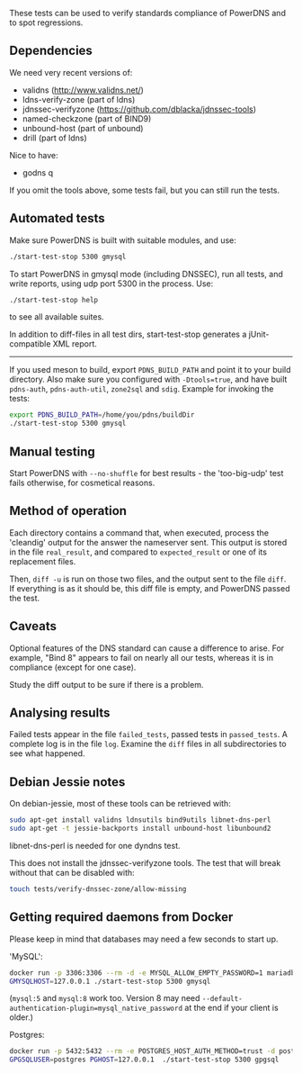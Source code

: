 These tests can be used to verify standards compliance of PowerDNS and to
spot regressions.

Dependencies
------------
We need very recent versions of:

 * validns (http://www.validns.net/)
 * ldns-verify-zone (part of ldns)
 * jdnssec-verifyzone (https://github.com/dblacka/jdnssec-tools)
 * named-checkzone (part of BIND9)
 * unbound-host (part of unbound)
 * drill (part of ldns)

Nice to have:
 * godns q

If you omit the tools above, some tests fail, but you can still run the
tests. 



Automated tests
---------------

Make sure PowerDNS is built with suitable modules, and use:

```sh
./start-test-stop 5300 gmysql
```

To start PowerDNS in gmysql mode (including DNSSEC), run all tests, and
write reports, using udp port 5300 in the process. Use:

```sh
./start-test-stop help
```

to see all available suites.

In addition to diff-files in all test dirs, start-test-stop generates a jUnit-
compatible XML report.

---

If you used meson to build, export `PDNS_BUILD_PATH` and point it to your
build directory. Also make sure you configured with `-Dtools=true`, and have
built `pdns-auth`, `pdns-auth-util`, `zone2sql` and `sdig`.
Example for invoking the tests:

```sh
export PDNS_BUILD_PATH=/home/you/pdns/buildDir
./start-test-stop 5300 gmysql
```


Manual testing
--------------

Start PowerDNS with `--no-shuffle` for best results - the 'too-big-udp' test
fails otherwise, for cosmetical reasons.

Method of operation
-------------------

Each directory contains a command that, when executed, process the 'cleandig'
output for the answer the nameserver sent. This output is stored in the file
`real_result`, and compared to `expected_result` or one of its replacement
files.

Then, `diff -u` is run on those two files, and the output sent to the file
`diff`. If everything is as it should be, this diff file is empty, and
PowerDNS passed the test.

Caveats
-------

Optional features of the DNS standard can cause a difference to arise. For
example, "Bind 8" appears to fail on nearly all our tests, whereas it is in
compliance (except for one case).

Study the diff output to be sure if there is a problem.


Analysing results
-----------------

Failed tests appear in the file `failed_tests`, passed tests in
`passed_tests`. A complete log is in the file `log`. Examine the `diff`
files in all subdirectories to see what happened.


Debian Jessie notes
-------------------
On debian-jessie, most of these tools can be retrieved with:
```sh
sudo apt-get install validns ldnsutils bind9utils libnet-dns-perl
sudo apt-get -t jessie-backports install unbound-host libunbound2
```

libnet-dns-perl is needed for one dyndns test.

This does not install the jdnssec-verifyzone tools. The test that will break without that can be disabled with:
```sh
touch tests/verify-dnssec-zone/allow-missing
```

Getting required daemons from Docker
------------------------------------

Please keep in mind that databases may need a few seconds to start up.

'MySQL':
```sh
docker run -p 3306:3306 --rm -d -e MYSQL_ALLOW_EMPTY_PASSWORD=1 mariadb
GMYSQLHOST=127.0.0.1 ./start-test-stop 5300 gmysql
```

(`mysql:5` and `mysql:8` work too. Version 8 may need `--default-authentication-plugin=mysql_native_password` at the end if your client is older.)

Postgres:
```sh
docker run -p 5432:5432 --rm -e POSTGRES_HOST_AUTH_METHOD=trust -d postgres
GPGSQLUSER=postgres PGHOST=127.0.0.1  ./start-test-stop 5300 gpgsql
```

